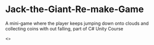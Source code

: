 # Jack-the-Giant-Re-make-Game
 A mini-game where the player keeps jumping down onto clouds and collecting coins with out falling, part of C# Unity Course
 
 
 <<CODE TO BE ADDED LATER>>
